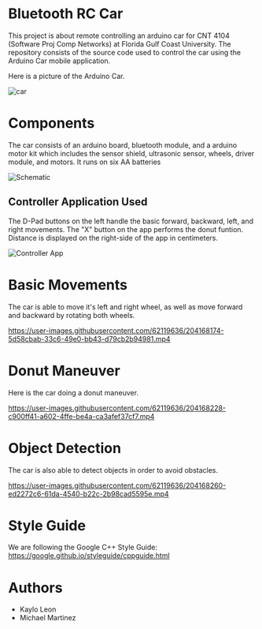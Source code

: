 # Bluetooth RC Car

This project is about remote controlling an arduino car for CNT 4104 (Software Proj Comp Networks) at Florida Gulf Coast University.
The repository consists of the source code used to control the car using the Arduino Car mobile application.

Here is a picture of the Arduino Car. 

![car](https://user-images.githubusercontent.com/62119636/198149432-5438aca7-51e3-4dd8-a316-e84a6e55cacc.jpg)

# Components

The car consists of an arduino board, bluetooth module, and a arduino motor kit which includes the sensor shield, ultrasonic sensor, wheels, driver module, and motors. It runs on six AA batteries

![Schematic](https://user-images.githubusercontent.com/62119636/206289630-d8553d0d-cad6-47a0-9ba1-59624b0d347a.png)

## Controller Application Used
The D-Pad buttons on the left handle the basic forward, backward, left, and right movements. The "X" button on the app performs the
donut funtion.
Distance is displayed on the right-side of the app in centimeters.

![Controller App](https://user-images.githubusercontent.com/69911814/206289906-dff651ac-b455-4e85-935d-80fd0c16452f.jpg)


# Basic Movements
The car is able to move it's left and right wheel, as well as move forward and backward by rotating both wheels.

https://user-images.githubusercontent.com/62119636/204168174-5d58cbab-33c6-49e0-bb43-d79cb2b94981.mp4

# Donut Maneuver
Here is the car doing a donut maneuver.

https://user-images.githubusercontent.com/62119636/204168228-c900ff41-a602-4ffe-be4a-ca3afef37cf7.mp4

# Object Detection

The car is also able to detect objects in order to avoid obstacles.

https://user-images.githubusercontent.com/62119636/204168260-ed2272c6-61da-4540-b22c-2b98cad5595e.mp4


# Style Guide 

We are following the Google C++ Style Guide: 
https://google.github.io/styleguide/cppguide.html

# Authors
* Kaylo Leon
* Michael Martinez
